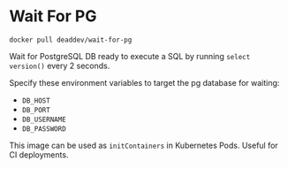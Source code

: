 # Wait For PG

```
docker pull deaddev/wait-for-pg
```

Wait for PostgreSQL DB ready to execute a SQL by running `select version()` every 2 seconds.

Specify these environment variables to target the pg database for waiting:

- `DB_HOST`
- `DB_PORT`
- `DB_USERNAME`
- `DB_PASSWORD`

This image can be used as `initContainers` in Kubernetes Pods. Useful for CI deployments.
